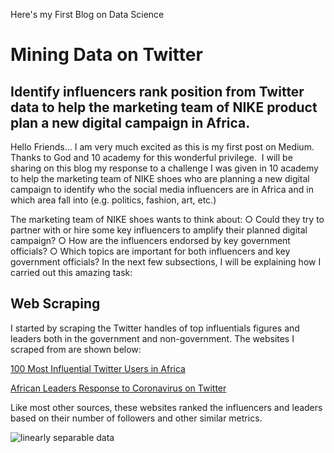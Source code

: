 Here's my First Blog on Data Science

# Mining Data on Twitter

## Identify influencers rank position from Twitter data to help the marketing team of NIKE product plan a new digital campaign in Africa.

Hello Friends…
I am very much excited as this is my first post on Medium. Thanks to God and 10 academy for this wonderful privilege. 
I will be sharing on this blog my response to a challenge I was given in 10 academy to help the marketing team of NIKE shoes who are planning a new digital campaign to identify who the social media influencers are in Africa and in which area fall into (e.g. politics, fashion, art, etc.)

The marketing team of NIKE shoes wants to think about:
○ Could they try to partner with or hire some key influencers to amplify their planned digital campaign?
○ How are the influencers endorsed by key government officials?
○ Which topics are important for both influencers and key government officials?
In the next few subsections, I will be explaining how I carried out this amazing task:

## Web Scraping
I started by scraping the Twitter handles of top influentials figures and leaders both in the government and non-government. The websites I scraped from are shown below:

[100 Most Influential Twitter Users in Africa](https://africafreak.com/100-most-influential-twitter-users-in-africa)

[African Leaders Response to Coronavirus on Twitter](https://www.atlanticcouncil.org/blogs/africasource/african-leaders-respond-to-coronavirus-on-twitter/#east-africa)

Like most other sources, these websites ranked the influencers and leaders based on their number of followers and other similar metrics.

<img src="{{ site.url }}{{ site.baseurl }}/images/perceptron/linsep.jpg" alt="linearly separable data">
